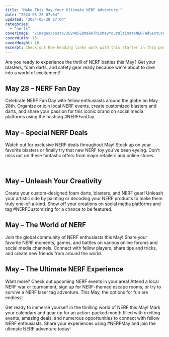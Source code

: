 ```yaml
---
title: "Make This May Your Ultimate NERF Adventure!"
date: "2024-05-28 07:04"
updated: "2024-05-28 07:04"
categories:
  - "nerfs"
coverImage: "/images/posts/20240528MakeThisMayYourUltimateNERFAdventure_1.jpg"
coverWidth: 16
coverHeight: 16
excerpt: Check out how heading links work with this starter in this post.
---
```


<script>
  import { base } from '$app/paths';
</script>


Are you ready to experience the thrill of NERF battles this May? Get your blasters, foam darts, and safety gear ready because we're about to dive into a world of excitement!

## **May 28 – NERF Fan Day**

Celebrate NERF Fan Day with fellow enthusiasts around the globe on May 28th. Organize or join local NERF events, create customized blasters and darts, and share your passion for this iconic brand on social media platforms using the hashtag #NERFFanDay.

## **May – Special NERF Deals**

Watch out for exclusive NERF deals throughout May! Stock up on your favorite blasters or finally try that new NERF toy you've been eyeing. Don't miss out on these fantastic offers from major retailers and online stores.


<img class="cover-image" src="{base}/images/posts/20240528MakeThisMayYourUltimateNERFAdventure_2.jpg" alt="" style="aspect-ratio: 16 / 16;" width="16" height="16">

## **May – Unleash Your Creativity**

Create your custom-designed foam darts, blasters, and NERF gear! Unleash your artistic side by painting or decoding your NERF products to make them truly one-of-a-kind. Show off your creations on social media platforms and tag #NERFCustomizing for a chance to be featured.

## **May – The World of NERF**

Join the global community of NERF enthusiasts this May! Share your favorite NERF moments, games, and battles on various online forums and social media channels. Connect with fellow players, share tips and tricks, and create new friends from around the world.

## **May – The Ultimate NERF Experience**

Want more? Check out upcoming NERF events in your area! Attend a local NERF war or tournament, sign up for NERF-themed escape rooms, or try to survive a NERF laser tag adventure. This May, the options for fun are endless!

Get ready to immerse yourself in the thrilling world of NERF this May! Mark your calendars and gear up for an action-packed month filled with exciting events, amazing deals, and numerous opportunities to connect with fellow NERF enthusiasts. Share your experiences using #NERFMay and join the ultimate NERF adventure today!